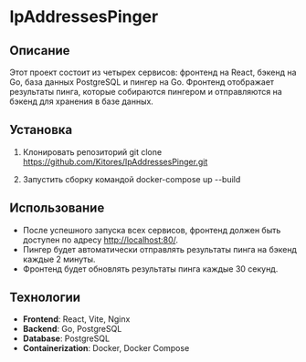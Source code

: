 # IpAddressesPinger
## Описание

Этот проект состоит из четырех сервисов: фронтенд на React, бэкенд на Go, база данных PostgreSQL и пингер на Go. Фронтенд отображает результаты пинга, которые собираются пингером и отправляются на бэкенд для хранения в базе данных.

## Установка

1. Клонировать репозиторий
   git clone https://github.com/Kitores/IpAddressesPinger.git

2. Запустить сборку командой
   docker-compose up --build

## Использование

- После успешного запуска всех сервисов, фронтенд должен быть доступен по адресу [http://localhost:80/](http://localhost:80).
- Пингер будет автоматически отправлять результаты пинга на бэкенд каждые 2 минуты.
- Фронтенд будет обновлять результаты пинга каждые 30 секунд.

## Технологии

- **Frontend**: React, Vite, Nginx
- **Backend**: Go, PostgreSQL
- **Database**: PostgreSQL
- **Containerization**: Docker, Docker Compose